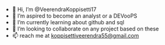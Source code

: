 - 👋 Hi, I’m @VeerendraKoppisetti17
- 👀 I’m aspired to become an analyst or a DEVooPS
- 🌱 I’m currently learning about github and sql
- 💞️ I’m looking to collaborate on any project based on these
- 📫 reach me at koppisettiveerendra55@gmail.com 

<!---
VeerendraKoppisetti17/VeerendraKoppisetti17 is a ✨ special ✨ repository because its `README.md` (this file) appears on your GitHub profile.
You can click the Preview link to take a look at your changes.
--->
